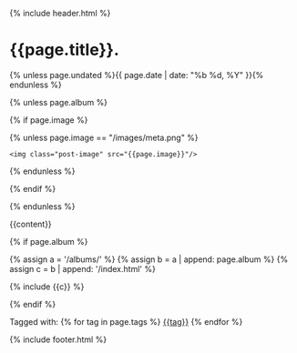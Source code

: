 {% include header.html %}

<main class="post">

<h1 class="main">{{page.title}}<span class="bullet">.</span></h1>
{% unless page.undated %}<span class="date">{{ page.date | date: "%b %d, %Y" }}</span>{% endunless %}

{% unless page.album %}

  {% if page.image %}

  {% unless page.image == "/images/meta.png" %}

    <img class="post-image" src="{{page.image}}"/>

  {% endunless %}

  {% endif %}

{% endunless %}

{{content}}

{% if page.album %}

  {% assign a = '/albums/' %}
  {% assign b = a | append: page.album %}
  {% assign c = b | append: '/index.html' %}

  {% include {{c}} %}

{% endif %}

<div class="tags">
Tagged with:
{% for tag in page.tags %}
<a class="tag" href="/tag/{{tag}}">{{tag}}</a>
{% endfor %}
</div>

</main>

{% include footer.html %}
